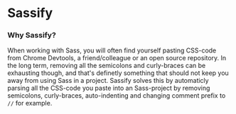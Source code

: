# Sassify
### Why Sassify?
When working with Sass, you will often find yourself pasting CSS-code from Chrome Devtools, a friend/colleague or an open source repository. In the long term, removing all the semicolons and curly-braces can be exhausting though, and that's definetly something that should not keep you away from using Sass in a project. Sassify solves this by automaticly parsing all the CSS-code you paste into an Sass-project by removing semicolons, curly-braces, auto-indenting and changing comment prefix to `//` for example.
